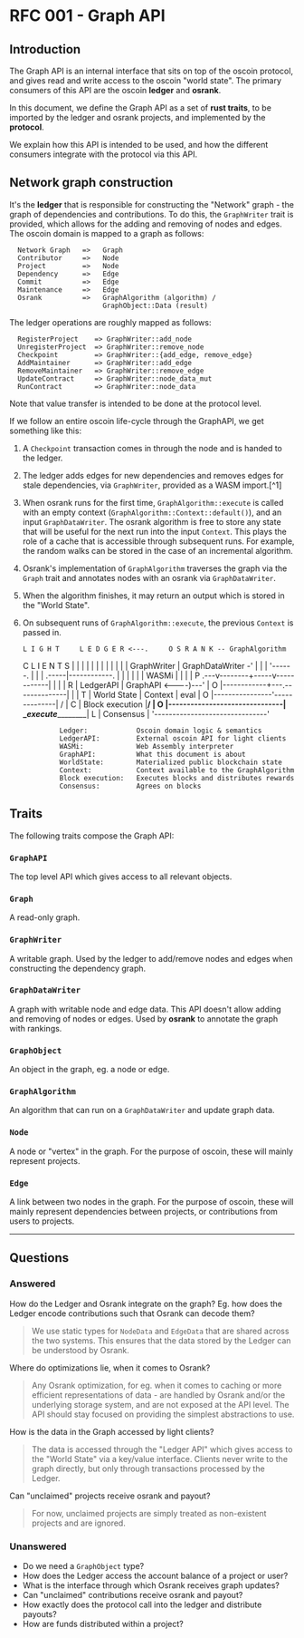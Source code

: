 # RFC 001 - Graph API

## Introduction

The Graph API is an internal interface that sits on top of the oscoin protocol, and gives read and write access to the oscoin "world state". The primary consumers of this API are the oscoin **ledger** and **osrank**.

In this document, we define the Graph API as a set of **rust traits**, to be imported by the ledger and osrank projects, and implemented by the **protocol**.

We explain how this API is intended to be used, and how the different consumers integrate with the protocol via this API.

## Network graph construction

It's the **ledger** that is responsible for constructing the "Network" graph - the graph of dependencies and contributions. To do this, the `GraphWriter` trait is provided, which allows for the adding and removing of nodes and edges. The oscoin domain is mapped to a graph as follows:

      Network Graph   =>   Graph
      Contributor     =>   Node
      Project         =>   Node
      Dependency      =>   Edge
      Commit          =>   Edge
      Maintenance     =>   Edge
      Osrank          =>   GraphAlgorithm (algorithm) /
                           GraphObject::Data (result)

The ledger operations are roughly mapped as follows:

      RegisterProject    => GraphWriter::add_node
      UnregisterProject  => GraphWriter::remove_node
      Checkpoint         => GraphWriter::{add_edge, remove_edge}
      AddMaintainer      => GraphWriter::add_edge
      RemoveMaintainer   => GraphWriter::remove_edge
      UpdateContract     => GraphWriter::node_data_mut
      RunContract        => GraphWriter::node_data

Note that value transfer is intended to be done at the protocol level.

If we follow an entire oscoin life-cycle through the GraphAPI, we get something like this:

1. A `Checkpoint` transaction comes in through the node and is handed to the ledger.
2. The ledger adds edges for new dependencies and removes edges for stale dependencies, via `GraphWriter`, provided as a WASM import.[^1]
3. When osrank runs for the first time, `GraphAlgorithm::execute` is called with an empty context (`GraphAlgorithm::Context::default()`), and an input `GraphDataWriter`. The osrank algorithm is free to store any state that will be useful for the next run into the input `Context`. This plays the role of a cache that is accessible through subsequent runs. For example, the random walks can be stored in the case of an incremental algorithm.
5. Osrank's implementation of `GraphAlgorithm` traverses the graph via the `Graph` trait and annotates nodes with an osrank via `GraphDataWriter`.
6. When the algorithm finishes, it may return an output which is stored in the "World State".
7. On subsequent runs of `GraphAlgorithm::execute`, the previous `Context` is passed in.


       L I G H T     L E D G E R <---.     O S R A N K -- GraphAlgorithm
      C L I E N T S       |          |          |           |  |
           |              |          |          |           |  |
           |          GraphWriter    |     GraphDataWriter -'  |
           |              |          '------.   |              |
           |        .-----|------------.    |   |              |
           |        |     | WASMi      |    |   |              |
     P .---v--------+-----v------------|    |   |              |
     R |  LedgerAPI |   GraphAPI       <----)---'              |
     O |------------+---.--------------|    |                  |
     T |  World State   |   Context    |   eval                |
     O |----------------'--------------|   /                   |
     C |        Block execution        |__/                    |
     O |-------------------------------|  \__execute___________|
     L |          Consensus            |
       '-------------------------------'


                Ledger:            Oscoin domain logic & semantics
                LedgerAPI:         External oscoin API for light clients
                WASMi:             Web Assembly interpreter
                GraphAPI:          What this document is about
                WorldState:        Materialized public blockchain state
                Context:           Context available to the GraphAlgorithm
                Block execution:   Executes blocks and distributes rewards
                Consensus:         Agrees on blocks

## Traits

The following traits compose the Graph API:

### ``GraphAPI``

The top level API which gives access to all relevant objects.

### ``Graph``

A read-only graph.

### ``GraphWriter``

A writable graph. Used by the ledger to add/remove nodes and edges when constructing the dependency graph.

### ``GraphDataWriter``

A graph with writable node and edge data. This API doesn't allow adding and removing of nodes or edges. Used by **osrank** to annotate the graph with rankings.

### ``GraphObject``

An object in the graph, eg. a node or edge.

### ``GraphAlgorithm``

An algorithm that can run on a ``GraphDataWriter`` and update graph data.

### ``Node``

A node or "vertex" in the graph. For the purpose of oscoin, these will mainly represent projects.

### ``Edge``

A link between two nodes in the graph. For the purpose of oscoin, these will mainly represent dependencies between projects, or contributions from users to projects.

---

## Questions

### Answered

How do the Ledger and Osrank integrate on the graph? Eg. how does the Ledger encode contributions such that Osrank can decode them?

> We use static types for `NodeData` and `EdgeData` that are shared across the two systems. This ensures that the data stored by the Ledger can be understood by Osrank.

Where do optimizations lie, when it comes to Osrank?

> Any Osrank optimization, for eg. when it comes to caching or more efficient representations of data - are handled by Osrank and/or the underlying storage system, and are not exposed at the API level. The API should stay focused on providing the simplest abstractions to use.

How is the data in the Graph accessed by light clients?

> The data is accessed through the "Ledger API" which gives access to the "World State" via a key/value interface. Clients never write to the graph directly, but only through transactions processed by the Ledger.

Can "unclaimed" projects receive osrank and payout?

> For now, unclaimed projects are simply treated as non-existent projects and are ignored.

### Unanswered

* Do we need a `GraphObject` type?
* How does the Ledger access the account balance of a project or user?
* What is the interface through which Osrank receives graph updates?
* Can "unclaimed" contributions receive osrank and payout?
* How exactly does the protocol call into the ledger and distribute payouts?
* How are funds distributed within a project?
